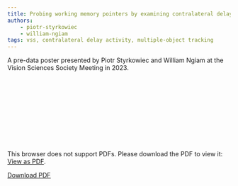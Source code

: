 ```yaml
---
title: Probing working memory pointers by examining contralateral delay activity with moving and updating stimuli
authors: 
    - piotr-styrkowiec
    - william-ngiam
tags: vss, contralateral delay activity, multiple-object tracking
---
```


A pre-data poster presented by Piotr Styrkowiec and William Ngiam at the Vision Sciences Society Meeting in 2023.

<object data="https://palm-lab.github.io/images/posters/VSS2023.pdf" type="application/pdf" width="100%" height="800px">
    <embed src="https://palm-lab.github.io/images/postersVSS2023.pdf">
        <p>This browser does not support PDFs. Please download the PDF to view it: <a href="https://palm-lab.github.io/images/posters/VSS2023.pdf">View as PDF</a>.</p>
    </embed>
</object>
<u><a href="https://palm-lab.github.io/images/posters/VSS2023.pdf">Download PDF</a></u><br>